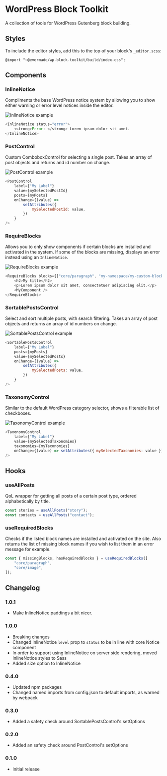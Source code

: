 # WordPress Block Toolkit

A collection of tools for WordPress Gutenberg block building.

## Styles

To include the editor styles, add this to the top of your block's `_editor.scss`:

`@import "~@evermade/wp-block-toolkit/build/index.css";`

## Components

### InlineNotice

Compliments the base WordPress notice system by allowing you to show either warning or error level notices inside the editor.

![InlineNotice example](assets/InlineNotice-screenshot-01.png)

```javascript
<InlineNotice status="error">
	<strong>Error: </strong> Lorem ipsum dolor sit amet.
</InlineNotice>
```

### PostControl

Custom ComboboxControl for selecting a single post. Takes an array of post objects and returns and id number on change.

![PostControl example](assets/PostControl-screenshot-01.png)

```javascript
<PostControl
	label={"My Label"}
	value={mySelectedPostId}
	posts={myPosts}
	onChange={(value) =>
		setAttributes({
			mySelectedPostId: value,
		})
	}
/>
```

### RequireBlocks

Allows you to only show components if certain blocks are installed and activated in the system. If some of the blocks are missing, displays an error instead using an `InlineNotice`.

![RequireBlocks example](assets/RequireBlocks-screenshot-01.png)

```javascript
<RequireBlocks blocks={["core/paragraph", "my-namespace/my-custom-block"]}>
	<h2>My title</h2>
	<p>Lorem ipsum dolor sit amet, consectetuer adipiscing elit.</p>
	<MyComponent />
</RequireBlocks>
```

### SortablePostsControl

Select and sort multiple posts, with search filtering. Takes an array of post objects and returns an array of id numbers on change.

![SortablePostsControl example](assets/SortablePostsControl-screenshot-01.png)

```javascript
<SortablePostsControl
	label={"My Label"}
	posts={myPosts}
	value={mySelectedPosts}
	onChange={(value) =>
		setAttributes({
			mySelectedPosts: value,
		})
	}
/>
```

### TaxonomyControl

Similar to the default WordPress category selector, shows a filterable list of checkboxes.

![TaxonomyControl example](assets/TaxonomyControl-screenshot-01.png)

```javascript
<TaxonomyControl
	label={"My Label"}
	value={mySelectedTaxonomies}
	taxonomies={myTaxonomies}
	onChange={(value) => setAttributes({ mySelectedTaxonomies: value })}
/>
```

## Hooks

### useAllPosts

QoL wrapper for getting all posts of a certain post type, ordered alphabetically by title.

```javascript
const stories = useAllPosts("story");
const contacts = useAllPosts("contact");
```

### useRequiredBlocks

Checks if the listed block names are installed and activated on the site. Also returns the list of missing block names if you wish to list them in an error message for example.

```javascript
const { missingBlocks, hasRequiredBlocks } = useRequiredBlocks([
	"core/paragraph",
	"core/image",
]);
```

## Changelog

### 1.0.1

- Make InlineNotice paddings a bit nicer.

### 1.0.0

- Breaking changes
- Changed InlineNotice `level` prop to `status` to be in line with core Notice component
- In order to support using InlineNotice on server side rendering, moved InlineNotice styles to Sass
- Added size option to InlineNotice

### 0.4.0

- Updated npm packages
- Changed named imports from config.json to default imports, as warned by webpack

### 0.3.0

- Added a safety check around SortablePostsControl's setOptions

### 0.2.0

- Added an safety check around PostControl's setOptions

### 0.1.0

- Initial release
